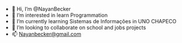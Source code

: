 - 👋 Hi, I’m @NayanBecker
- 👀 I’m interested in learn Programmation  
- 🌱 I’m currently learning Sistemas de Informações in UNO CHAPECO
- 💞️ I’m looking to collaborate on school and jobs projects
- 📫 Nayanbecker@gmail.com
